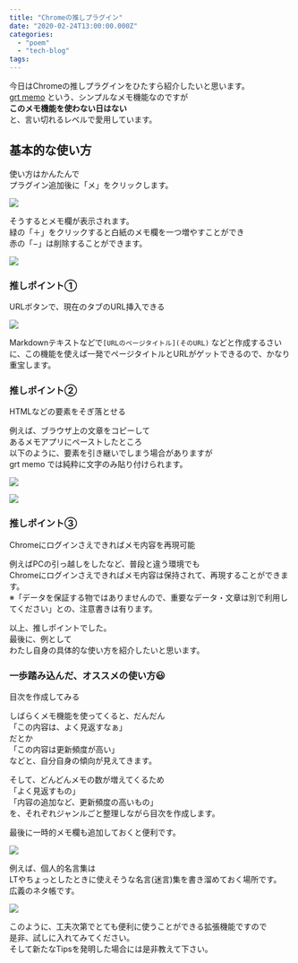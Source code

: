 ```yaml
---
title: "Chromeの推しプラグイン"
date: "2020-02-24T13:00:00.000Z"
categories: 
  - "poem"
  - "tech-blog"
tags: 
---
```


今日はChromeの推しプラグインをひたすら紹介したいと思います。  
[grt memo](https://chrome.google.com/webstore/detail/grt-memo/hjepgjomhnddghfkpoibmjpofhkbagkm) という、シンプルなメモ機能なのですが  
**このメモ機能を使わない日はない**  
と、言い切れるレベルで愛用しています。

## 基本的な使い方

使い方はかんたんで  
プラグイン追加後に「メ」をクリックします。

![](images/スクリーンショット-2020-02-25-22.31.09.png)

そうするとメモ欄が表示されます。  
緑の「＋」をクリックすると白紙のメモ欄を一つ増やすことができ  
赤の「−」は削除することができます。

![](images/スクリーンショット-2020-02-25-22.32.51.png)

### 推しポイント①  
URLボタンで、現在のタブのURL挿入できる

![](images/スクリーンショット-2020-02-25-22.40.30.png)

Markdownテキストなどで`[URLのページタイトル](そのURL)` などと作成するさいに、この機能を使えば一発でページタイトルとURLがゲットできるので、かなり重宝します。

### 推しポイント②  
HTMLなどの要素をそぎ落とせる

例えば、ブラウザ上の文章をコピーして  
あるメモアプリにペーストしたところ  
以下のように、要素を引き継いでしまう場合がありますが  
grt memo では純粋に文字のみ貼り付けられます。

![](images/スクリーンショット-2020-02-25-22.49.35-1.png)

![](images/スクリーンショット-2020-02-25-22.50.02.png)

### 推しポイント③  
Chromeにログインさえできればメモ内容を再現可能

例えばPCの引っ越しをしたなど、普段と違う環境でも  
Chromeにログインさえできればメモ内容は保持されて、再現することができます。  
※「データを保証する物ではありませんので、重要なデータ・文章は別で利用してください」との、注意書きは有ります。

以上、推しポイントでした。  
最後に、例として  
わたし自身の具体的な使い方を紹介したいと思います。

### 一歩踏み込んだ、オススメの使い方😃  
目次を作成してみる

しばらくメモ機能を使ってくると、だんだん  
「この内容は、よく見返すなぁ」  
だとか  
「この内容は更新頻度が高い」  
などと、自分自身の傾向が見えてきます。

そして、どんどんメモの数が増えてくるため  
「よく見返すもの」  
「内容の追加など、更新頻度の高いもの」  
を、それぞれジャンルごと整理しながら目次を作成します。

最後に一時的メモ欄も追加しておくと便利です。

![](images/スクリーンショット-2020-02-25-11.11.42.png)

例えば、個人的名言集は  
LTやちょっとしたときに使えそうな名言(迷言)集を書き溜めておく場所です。  
広義のネタ帳です。

![](images/スクリーンショット-2020-02-25-22.24.55.png)

このように、工夫次第でとても便利に使うことができる拡張機能ですので  
是非、試しに入れてみてください。  
そして新たなTipsを発明した場合には是非教えて下さい。
